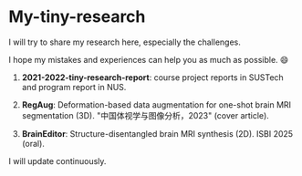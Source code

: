 # My-tiny-research
I will try to share my research here, especially the challenges. 

I hope my mistakes and experiences can help you as much as possible. 😄

1. **2021-2022-tiny-research-report**: course project reports in SUSTech and program report in NUS.

2. **RegAug**: Deformation-based data augmentation for one-shot brain MRI segmentation (3D). "中国体视学与图像分析，2023" (cover article).

3. **BrainEditor**: Structure-disentangled brain MRI synthesis (2D). ISBI 2025 (oral).

I will update continuously.
